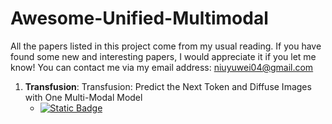 # Awesome-Unified-Multimodal

All the papers listed in this project come from my usual reading.
If you have found some new and interesting papers, I would appreciate it if you let me know! You can contact me via my email address: niuyuwei04@gmail.com

1. **Transfusion**: Transfusion: Predict the Next Token and Diffuse Images with One Multi-Modal Model
   - [![Static Badge](https://img.shields.io/badge/2408.11039-red?logo=arxiv)](https://arxiv.org/abs/2408.11039)
   
